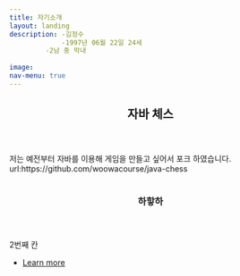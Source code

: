 ```yaml
---
title: 자기소개
layout: landing
description: -김정수
             -1997년 06월 22일 24세
	     -2남 중 막내
	     
image: 
nav-menu: true
---
```


<!-- Main -->
<div id="main">

<!-- One -->
<section id="one">
	<div class="inner">
		<header class="major">
			<h2>자바 체스</h2>
		</header>
		<p>저는 예전부터 자바를 이용해 게임을 만들고 싶어서 포크 하였습니다. url:https://github.com/woowacourse/java-chess </p>
	</div>
</section>

<!-- Two -->
<section id="two" class="spotlights">
	<section>
		<a href="generic.html" class="image">
			<img src="{% link assets/images/pic08.jpg %}" alt="" data-position="center center" />
		</a>
		<div class="content">
			<div class="inner">
				<header class="major">
					<h3>하핳하</h3>
				</header>
				<p>2번째 칸</p>
				<ul class="actions">
					<li><a href="generic.html" class="button">Learn more</a></li>
				</ul>
			</div>
		</div>
	</section>



